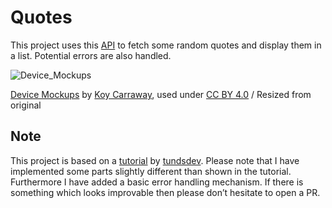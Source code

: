 # Quotes
 
This project uses this [API](https://animechan.vercel.app/guide#default-quotes) to fetch some random quotes and display them in a list. Potential errors are also handled.

![Device_Mockups](https://user-images.githubusercontent.com/46824694/131908858-c86e4c92-184a-472e-91c7-ff889853156e.png)


[Device Mockups](https://www.figma.com/community/file/775789888359782610) by [Koy Carraway](https://www.figma.com/@koy), used under [CC BY 4.0](https://creativecommons.org/licenses/by/4.0/) / Resized from original

## Note
This project is based on a [tutorial](https://www.youtube.com/watch?v=wRmaiEPk03Y) by [tundsdev](https://www.youtube.com/channel/UC7AuV86ZjR3YaEdb5USNvWQ). 
Please note that I have implemented some parts slightly different than shown in the tutorial. Furthermore I have added a basic error handling mechanism. If there is something which looks improvable then please don’t hesitate to open a PR.

